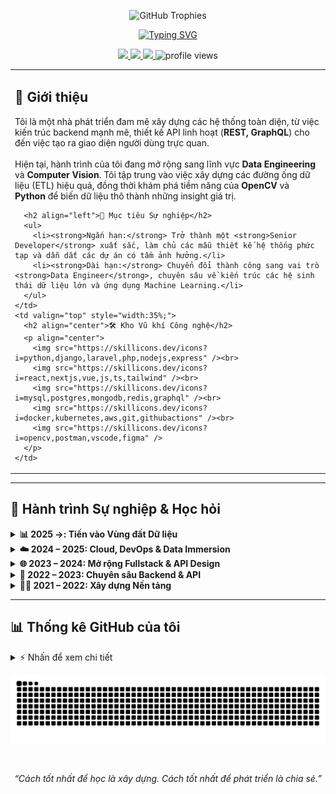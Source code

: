 <!DOCTYPE html>
<html>
<head>
  <meta charset="UTF-8" />
  <title>README - Baro Pham</title>
</head>
<body>

<p align="center">
  <img src="https://github-trophies.vercel.app/api/trophy?username=pbao9&theme=tokyonight&column=7&margin-w=15&margin-h=15" alt="GitHub Trophies" />
</p>

<div align="center">
  <a href="https://git.io/typing-svg">
    <img src="https://readme-typing-svg.herokuapp.com?font=Fira+Code&size=35&pause=1000&color=58A6FF&center=true&vCenter=true&width=1000&lines=Hey%2C+I'm+Baro+Pham+%F0%9F%91%8B;Fullstack+Architect+%7C+Aspiring+Data+Engineer;From+REST+%26+GraphQL+APIs+to+Intelligent+Data+Pipelines" alt="Typing SVG" />
  </a>
</div>

<p align="center">
  <a href="https://baro-dev.io.vn" target="_blank">
    <img src="https://img.shields.io/badge/Portfolio-252525?style=for-the-badge&logo=icloud&logoColor=white" />
  </a>
  <a href="https://www.linkedin.com/in/pbao" target="_blank">
    <img src="https://img.shields.io/badge/LinkedIn-0A66C2?style=for-the-badge&logo=linkedin&logoColor=white" />
  </a>
  <a href="mailto:pbao.business@gmail.com">
    <img src="https://img.shields.io/badge/Gmail-D14836?style=for-the-badge&logo=gmail&logoColor=white" />
  </a>
  <img src="https://komarev.com/ghpvc/?username=pbao9&label=PROFILE+VIEWS&style=for-the-badge&color=blue" alt="profile views"/>
</p>

<table style="width:100%;">
  <tr>
    <td valign="top" style="width:65%;">
      <h2 align="left">👋 Giới thiệu</h2>
      <p align="left">
        Tôi là một nhà phát triển đam mê xây dựng các hệ thống toàn diện, từ việc kiến trúc backend mạnh mẽ, thiết kế API linh hoạt (<strong>REST, GraphQL</strong>) cho đến việc tạo ra giao diện người dùng trực quan.
        <br><br>
        Hiện tại, hành trình của tôi đang mở rộng sang lĩnh vực <strong>Data Engineering</strong> và <strong>Computer Vision</strong>. Tôi tập trung vào việc xây dựng các đường ống dữ liệu (ETL) hiệu quả, đồng thời khám phá tiềm năng của <strong>OpenCV</strong> và <strong>Python</strong> để biến dữ liệu thô thành những insight giá trị.
      </p>

      <h2 align="left">🎯 Mục tiêu Sự nghiệp</h2>
      <ul>
        <li><strong>Ngắn hạn:</strong> Trở thành một <strong>Senior Developer</strong> xuất sắc, làm chủ các mẫu thiết kế hệ thống phức tạp và dẫn dắt các dự án có tầm ảnh hưởng.</li>
        <li><strong>Dài hạn:</strong> Chuyển đổi thành công sang vai trò <strong>Data Engineer</strong>, chuyên sâu về kiến trúc các hệ sinh thái dữ liệu lớn và ứng dụng Machine Learning.</li>
      </ul>
    </td>
    <td valign="top" style="width:35%;">
      <h2 align="center">🛠️ Kho Vũ khí Công nghệ</h2>
      <p align="center">
        <img src="https://skillicons.dev/icons?i=python,django,laravel,php,nodejs,express" /><br>
        <img src="https://skillicons.dev/icons?i=react,nextjs,vue,js,ts,tailwind" /><br>
        <img src="https://skillicons.dev/icons?i=mysql,postgres,mongodb,redis,graphql" /><br>
        <img src="https://skillicons.dev/icons?i=docker,kubernetes,aws,git,githubactions" /><br>
        <img src="https://skillicons.dev/icons?i=opencv,postman,vscode,figma" />
      </p>
    </td>
  </tr>
</table>

---

## 🧭 Hành trình Sự nghiệp & Học hỏi

<details>
  <summary><strong>📊 2025 →: Tiến vào Vùng đất Dữ liệu</strong></summary>
  <br>
  <blockquote>
    <strong>Định hướng:</strong> Chuyên sâu vào việc xây dựng các đường ống dữ liệu (ETL/ELT) phức tạp, điều phối workflow với các công cụ hiện đại và ứng dụng các mô hình AI/ML vào thực tế.
    <br><br>
    <strong>Công nghệ mục tiêu:</strong> <code>Apache Airflow</code>, <code>dbt</code>, <code>Snowflake</code>, <code>Kafka</code>
  </blockquote>
</details>

<details>
  <summary><strong>☁️ 2024 – 2025: Cloud, DevOps & Data Immersion</strong></summary>
  <br>
  <blockquote>
    Tập trung triển khai ứng dụng lên môi trường production, làm quen với các nguyên tắc Infrastructure as Code (IaC) và bắt đầu hành trình khám phá thế giới Dữ liệu.
    <br><br>
    <strong>Công nghệ chính:</strong> <code>Docker</code>, <code>Kubernetes</code>, <code>AWS</code>, <code>GitHub Actions</code>, <code>OpenCV</code>
  </blockquote>
</details>

<details>
  <summary><strong>🌐 2023 – 2024: Mở rộng Fullstack & API Design</strong></summary>
  <br>
  <blockquote>
    Làm chủ các framework frontend phổ biến để xây dựng ứng dụng end-to-end, kết nối với các API được thiết kế theo cả hai kiến trúc REST và GraphQL.
    <br><br>
    <strong>Công nghệ chính:</strong> <code>React</code>, <code>Next.js</code>, <code>Vue.js</code>, <code>GraphQL</code>
  </blockquote>
</details>

<details>
  <summary><strong>🧰 2022 – 2023: Chuyên sâu Backend & API</strong></summary>
  <br>
  <blockquote>
    Tập trung xây dựng logic nghiệp vụ phức tạp, thiết kế RESTful APIs mạnh mẽ và tối ưu hóa hiệu năng cơ sở dữ liệu. Bắt đầu làm việc với hệ sinh thái Python.
    <br><br>
    <strong>Công nghệ chính:</strong> <code>Laravel</code>, <code>Django</code>, <code>MySQL</code>, <code>PostgreSQL</code>, <code>REST APIs</code>
  </blockquote>
</details>

<details>
  <summary><strong>👨‍🎓 2021 – 2022: Xây dựng Nền tảng</strong></summary>
  <br>
  <blockquote>
    Bắt đầu hành trình lập trình với các kiến thức web nền tảng và chọn PHP & Laravel làm ngôn ngữ backend chủ đạo đầu tiên để đi sâu vào.
    <br><br>
    <strong>Công nghệ chính:</strong> <code>HTML</code>, <code>CSS</code>, <code>JavaScript</code>, <code>PHP</code>, <code>Laravel</code>
  </blockquote>
</details>

---

## 📊 Thống kê GitHub của tôi

<details>
  <summary>⚡ Nhấn để xem chi tiết</summary>
  <br/>
  <p align="center">
    <img src="https://github-readme-stats.vercel.app/api?username=pbao9&show_icons=true&theme=tokyonight&rank_icon=github&count_private=true&hide_border=true" />
    <img src="https://github-readme-streak-stats.herokuapp.com/?user=pbao9&theme=tokyonight&hide_border=true" />
    <img src="https://github-readme-stats.vercel.app/api/top-langs/?username=pbao9&layout=compact&theme=tokyonight&hide_border=true" />
  </p>
</details>

<p align="center">
  <img src="https://raw.githubusercontent.com/pbao9/pbao9/output/github-contribution-grid-snake.svg" alt="Snake animation" />
</p>

<br>
<p align="center">
  <i>“Cách tốt nhất để học là xây dựng. Cách tốt nhất để phát triển là chia sẻ.”</i>
</p>

</body>
</html>
